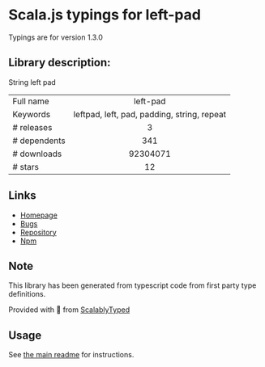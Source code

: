 
# Scala.js typings for left-pad

Typings are for version 1.3.0

## Library description:
String left pad

|                    |                 |
| ------------------ | :-------------: |
| Full name          | left-pad |
| Keywords           | leftpad, left, pad, padding, string, repeat |
| # releases         | 3 |
| # dependents       | 341 |
| # downloads        | 92304071 |
| # stars            | 12 |

## Links
- [Homepage](https://github.com/stevemao/left-pad#readme)
- [Bugs](https://github.com/stevemao/left-pad/issues)
- [Repository](https://github.com/stevemao/left-pad)
- [Npm](https://www.npmjs.com/package/left-pad)
    


## Note
This library has been generated from typescript code from first party type definitions.

Provided with :purple_heart: from [ScalablyTyped](https://github.com/oyvindberg/ScalablyTyped)

## Usage
See [the main readme](../../readme.md) for instructions.


